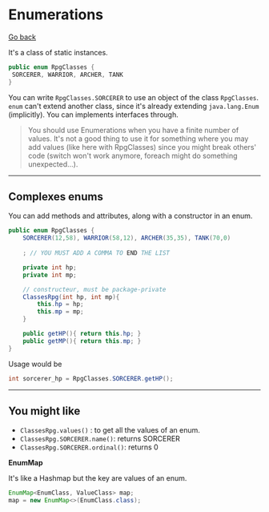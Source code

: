 # Enumerations

[Go back](../index.md#advanced)

It's a class of static instances.

```java
public enum RpgClasses {
 SORCERER, WARRIOR, ARCHER, TANK
}
```

You can write `RpgClasses.SORCERER` to use an object of the class `RpgClasses`. `enum` can't extend another class, since it's already extending `java.lang.Enum` (implicitly). You can implements interfaces through.

> You should use Enumerations when you have a finite number of values. It's not a good thing to use it for something where you may add values (like here with RpgClasses) since you might break others' code  (switch won't work anymore, foreach might do something unexpected...).

<hr class="sr">

## Complexes enums

You can add methods and attributes, along with a constructor in an enum.

```java
public enum RpgClasses {
    SORCERER(12,58), WARRIOR(58,12), ARCHER(35,35), TANK(70,0)
    
    ; // YOU MUST ADD A COMMA TO END THE LIST

    private int hp;
    private int mp;

    // constructeur, must be package-private
    ClassesRpg(int hp, int mp){
        this.hp = hp;
        this.mp = mp;
    }

    public getHP(){ return this.hp; }
    public getMP(){ return this.mp; }
}
```

Usage would be

```java
int sorcerer_hp = RpgClasses.SORCERER.getHP();
```

<hr class="sr">

## You might like

* `ClassesRpg.values()` : to get all the values of an enum.
* `ClassesRpg.SORCERER.name()`: returns SORCERER
* `ClassesRpg.SORCERER.ordinal()`: returns 0

**EnumMap**

It's like a Hashmap but the key are values of an enum.

```java
EnumMap<EnumClass, ValueClass> map;
map = new EnumMap<>(EnumClass.class);
```